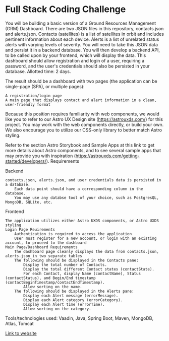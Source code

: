 # Full Stack Coding Challenge

You will be building a basic version of a Ground Resources Management (GRM) Dashboard. There are two JSON files in this repository, contacts.json and alerts.json. Contacts (satellites) is a list of satellites in orbit and includes pertinent information about each device. Alerts is a list of unrelated status alerts with varying levels of severity. You will need to take this JSON data and persist it in a backend database. You will then develop a backend API, to be called upon by your frontend, which will display the data. This dashboard should allow registration and login of a user, requiring a password, and the user's credentials should also be persisted in your database. Allotted time: 2 days.

The result should be a dashboard with two pages (the application can be single-page (SPA), or multiple pages):

    A registration/login page
    A main page that displays contact and alert information in a clean, user-friendly format

Because this position requires familiarity with web components, we would like you to refer to our Astro UX Design site (https://astrouxds.com/) for this project. You may work with the web components directly, or build your own. We also encourage you to utilize our CSS-only library to better match Astro styling.

Refer to the section Astro Storybook and Sample Apps at this link to get more details about Astro components, and to see several sample apps that may provide you with inspiration (https://astrouxds.com/getting-started/developers/).
Requirements

Backend

    contacts.json, alerts.json, and user credentials data is persisted in a database.
        Each data point should have a corresponding column in the database.
        You may use any databse tool of your choice, such as PostgresQL, MongoDB, SQLite, etc.

Frontend

    The application utilizes either Astro UXDS components, or Astro UXDS styling
    Login Page Reuirements
        Authentication is required to access the application
        User must register for a new account, or login with an existing account, to proceed to the dashboard
    Main Page/Dashboard Requirements
        The dashboard page cleanly displays the data from contacts.json, alerts.json in two separate tables
        The following should be displayed in the Contacts pane:
            Display the total number of Contacts.
            Display the total different Contact states (contactState).
            For each Contact, display Name (contactName), Status (contactStatus), and Begin/End timestamp (contactBeginTimestamp/contactEndTimestamp).
            Allow sorting on the name.
        The following should be displayed in the Alerts pane:
            Display each Alert message (errorMessage).
            Display each Alert category (errorCategory).
            Display each Alert time (errorTime).
            Allow sorting on the category.
            
 Tools/technologies used: Vaadin, Java, Spring Boot, Maven, MongoDB, Atlas, Tomcat           

<a href="https://www.bsheely.us/grm-dashboard/" target="_blank">Link to website</a>
